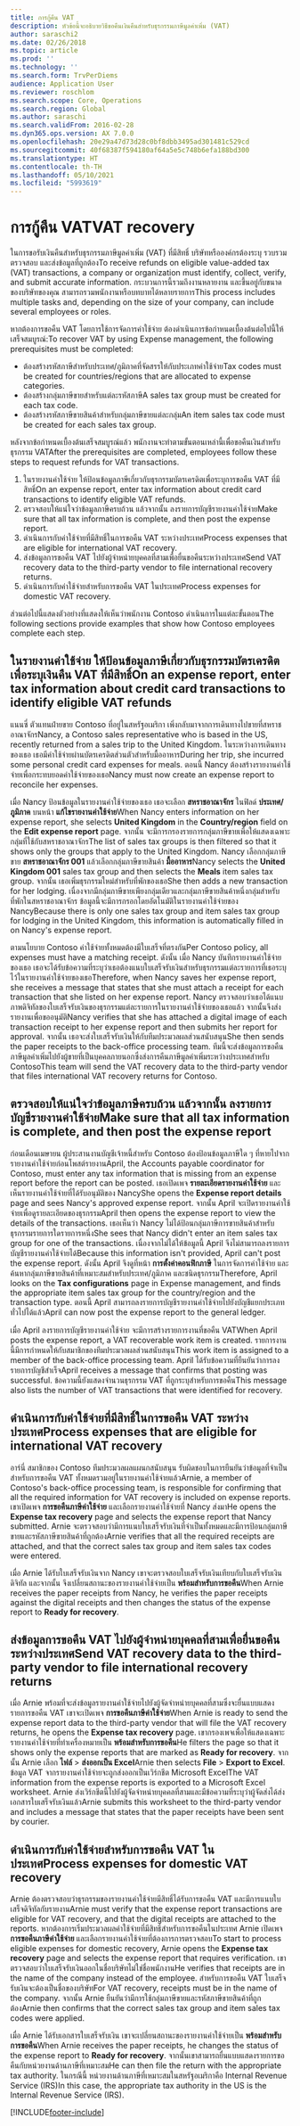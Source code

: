 ```yaml
---
title: การกู้คืน VAT
description: หัวข้อนี้จะอธิบายวิธีขอคืนเงินคืนสำหรับธุรกรรมภาษีมูลค่าเพิ่ม (VAT)
author: saraschi2
ms.date: 02/26/2018
ms.topic: article
ms.prod: ''
ms.technology: ''
ms.search.form: TrvPerDiems
audience: Application User
ms.reviewer: roschlom
ms.search.scope: Core, Operations
ms.search.region: Global
ms.author: saraschi
ms.search.validFrom: 2016-02-28
ms.dyn365.ops.version: AX 7.0.0
ms.openlocfilehash: 20e29a47d73d28c0bf8dbb3495ad301481c529cd
ms.sourcegitcommit: 40f68387f594180af64a5e5c748b6efa188bd300
ms.translationtype: HT
ms.contentlocale: th-TH
ms.lasthandoff: 05/10/2021
ms.locfileid: "5993619"
---
```

# <a name="vat-recovery"></a><span data-ttu-id="8592c-103">การกู้คืน VAT</span><span class="sxs-lookup"><span data-stu-id="8592c-103">VAT recovery</span></span> 

<span data-ttu-id="8592c-104">ในการขอรับเงินคืนสำหรับธุรกรรมภาษีมูลค่าเพิ่ม (VAT) ที่มีสิทธิ์ บริษัทหรือองค์กรต้องระบุ รวบรวม ตรวจสอบ และส่งข้อมูลที่ถูกต้อง</span><span class="sxs-lookup"><span data-stu-id="8592c-104">To receive refunds on eligible value-added tax (VAT) transactions, a company or organization must identify, collect, verify, and submit accurate information.</span></span> <span data-ttu-id="8592c-105">กระบวนการนี้รวมถึงงานหลายงาน และขึ้นอยู่กับขนาดของบริษัทของคุณ สามารถรวมพนักงานหรือบทบาทได้หลายรายการ</span><span class="sxs-lookup"><span data-stu-id="8592c-105">This process includes multiple tasks and, depending on the size of your company, can include several employees or roles.</span></span>

<span data-ttu-id="8592c-106">หากต้องการขอคืน VAT โดยการใช้การจัดการค่าใช้จ่าย ต้องดำเนินการข้อกำหนดเบื้องต้นต่อไปนี้ให้เสร็จสมบูรณ์:</span><span class="sxs-lookup"><span data-stu-id="8592c-106">To recover VAT by using Expense management, the following prerequisites must be completed:</span></span>

- <span data-ttu-id="8592c-107">ต้องสร้างรหัสภาษีสำหรับประเทศ/ภูมิภาคที่จัดสรรให้กับประเภทค่าใช้จ่าย</span><span class="sxs-lookup"><span data-stu-id="8592c-107">Tax codes must be created for countries/regions that are allocated to expense categories.</span></span>
- <span data-ttu-id="8592c-108">ต้องสร้างกลุ่มภาษีขายสำหรับแต่ละรหัสภาษี</span><span class="sxs-lookup"><span data-stu-id="8592c-108">A sales tax group must be created for each tax code.</span></span>
- <span data-ttu-id="8592c-109">ต้องสร้างรหัสภาษีขายสินค้าสำหรับกลุ่มภาษีขายแต่ละกลุ่ม</span><span class="sxs-lookup"><span data-stu-id="8592c-109">An item sales tax code must be created for each sales tax group.</span></span>

<span data-ttu-id="8592c-110">หลังจากข้อกำหนดเบื้องต้นเสร็จสมบูรณ์แล้ว พนักงานจะทำตามขั้นตอนเหล่านี้เพื่อขอคืนเงินสำหรับธุรกรรม VAT</span><span class="sxs-lookup"><span data-stu-id="8592c-110">After the prerequisites are completed, employees follow these steps to request refunds for VAT transactions.</span></span>

1. <span data-ttu-id="8592c-111">ในรายงานค่าใช้จ่าย ให้ป้อนข้อมูลภาษีเกี่ยวกับธุรกรรมบัตรเครดิตเพื่อระบุการขอคืน VAT ที่มีสิทธิ์</span><span class="sxs-lookup"><span data-stu-id="8592c-111">On an expense report, enter tax information about credit card transactions to identify eligible VAT refunds.</span></span>
2. <span data-ttu-id="8592c-112">ตรวจสอบให้แน่ใจว่าข้อมูลภาษีครบถ้วน แล้วจากนั้น ลงรายการบัญชีรายงานค่าใช้จ่าย</span><span class="sxs-lookup"><span data-stu-id="8592c-112">Make sure that all tax information is complete, and then post the expense report.</span></span>
3. <span data-ttu-id="8592c-113">ดำเนินการกับค่าใช้จ่ายที่มีสิทธิ์ในการขอคืน VAT ระหว่างประเทศ</span><span class="sxs-lookup"><span data-stu-id="8592c-113">Process expenses that are eligible for international VAT recovery.</span></span>
4. <span data-ttu-id="8592c-114">ส่งข้อมูลการขอคืน VAT ไปยังผู้จำหน่ายบุคคลที่สามเพื่อยื่นขอคืนระหว่างประเทศ</span><span class="sxs-lookup"><span data-stu-id="8592c-114">Send VAT recovery data to the third-party vendor to file international recovery returns.</span></span>
5. <span data-ttu-id="8592c-115">ดำเนินการกับค่าใช้จ่ายสำหรับการขอคืน VAT ในประเทศ</span><span class="sxs-lookup"><span data-stu-id="8592c-115">Process expenses for domestic VAT recovery.</span></span>

<span data-ttu-id="8592c-116">ส่วนต่อไปนี้แสดงตัวอย่างที่แสดงให้เห็นว่าพนักงาน Contoso ดำเนินการในแต่ละขั้นตอน</span><span class="sxs-lookup"><span data-stu-id="8592c-116">The following sections provide examples that show how Contoso employees complete each step.</span></span>

## <a name="on-an-expense-report-enter-tax-information-about-credit-card-transactions-to-identify-eligible-vat-refunds"></a><span data-ttu-id="8592c-117">ในรายงานค่าใช้จ่าย ให้ป้อนข้อมูลภาษีเกี่ยวกับธุรกรรมบัตรเครดิตเพื่อระบุเงินคืน VAT ที่มีสิทธิ์</span><span class="sxs-lookup"><span data-stu-id="8592c-117">On an expense report, enter tax information about credit card transactions to identify eligible VAT refunds</span></span>

<span data-ttu-id="8592c-118">แนนซี่ ตัวแทนฝ่ายขาย Contoso ที่อยู่ในสหรัฐอเมริกา เพิ่งกลับมาจากการเดินทางไปขายที่สหราชอาณาจักร</span><span class="sxs-lookup"><span data-stu-id="8592c-118">Nancy, a Contoso sales representative who is based in the US, recently returned from a sales trip to the United Kingdom.</span></span> <span data-ttu-id="8592c-119">ในระหว่างการเดินทางของเธอ เธอมีค่าใช้จ่ายผ่านบัตรเครดิตส่วนตัวสำหรับมื้ออาหาร</span><span class="sxs-lookup"><span data-stu-id="8592c-119">During her trip, she incurred some personal credit card expenses for meals.</span></span> <span data-ttu-id="8592c-120">ตอนนี้ Nancy ต้องสร้างรายงานค่าใช้จ่ายเพื่อกระทบยอดค่าใช้จ่ายของเธอ</span><span class="sxs-lookup"><span data-stu-id="8592c-120">Nancy must now create an expense report to reconcile her expenses.</span></span>

<span data-ttu-id="8592c-121">เมื่อ Nancy ป้อนข้อมูลในรายงานค่าใช้จ่ายของเธอ เธอจะเลือก **สหราชอาณาจักร** ในฟิลด์ **ประเทศ/ภูมิภาค** บนหน้า **แก้ไขรายงานค่าใช้จ่าย**</span><span class="sxs-lookup"><span data-stu-id="8592c-121">When Nancy enters information on her expense report, she selects **United Kingdom** in the **Country/region** field on the **Edit expense report** page.</span></span> <span data-ttu-id="8592c-122">จากนั้น จะมีการกรองรายการกลุ่มภาษีขายเพื่อให้แสดงเฉพาะกลุ่มที่ใช้กับสหราชอาณาจักร</span><span class="sxs-lookup"><span data-stu-id="8592c-122">The list of sales tax groups is then filtered so that it shows only the groups that apply to the United Kingdom.</span></span> <span data-ttu-id="8592c-123">Nancy เลือกกลุ่มภาษีขาย **สหราชอาณาจักร 001** แล้วเลือกกลุ่มภาษีขายสินค้า **มื้ออาหาร**</span><span class="sxs-lookup"><span data-stu-id="8592c-123">Nancy selects the **United Kingdom 001** sales tax group and then selects the **Meals** item sales tax group.</span></span> <span data-ttu-id="8592c-124">จากนั้น เธอเพิ่มธุรกรรมใหม่สำหรับที่พักของเธอ</span><span class="sxs-lookup"><span data-stu-id="8592c-124">She then adds a new transaction for her lodging.</span></span> <span data-ttu-id="8592c-125">เนื่องจากมีกลุ่มภาษีขายเพียงกลุ่มเดียวและกลุ่มภาษีขายสินค้าหนึ่งกลุ่มสำหรับที่พักในสหราชอาณาจักร ข้อมูลนี้จะมีการกรอกโดยอัตโนมัติในรายงานค่าใช้จ่ายของ Nancy</span><span class="sxs-lookup"><span data-stu-id="8592c-125">Because there is only one sales tax group and item sales tax group for lodging in the United Kingdom, this information is automatically filled in on Nancy's expense report.</span></span>

<span data-ttu-id="8592c-126">ตามนโยบาย Contoso ค่าใช้จ่ายทั้งหมดต้องมีใบเสร็จที่ตรงกัน</span><span class="sxs-lookup"><span data-stu-id="8592c-126">Per Contoso policy, all expenses must have a matching receipt.</span></span> <span data-ttu-id="8592c-127">ดังนั้น เมื่อ Nancy บันทึกรายงานค่าใช้จ่ายของเธอ เธอจะได้รับข้อความที่ระบุว่าเธอต้องแนบใบเสร็จรับเงินสำหรับธุรกรรมแต่ละรายการที่เธอระบุไว้ในรายงานค่าใช้จ่ายของเธอ</span><span class="sxs-lookup"><span data-stu-id="8592c-127">Therefore, when Nancy saves her expense report, she receives a message that states that she must attach a receipt for each transaction that she listed on her expense report.</span></span> <span data-ttu-id="8592c-128">Nancy ตรวจสอบว่าเธอได้แนบภาพดิจิทัลของใบเสร็จรับเงินของธุรกรรมแต่ละรายการในรายงานค่าใช้จ่ายของเธอแล้ว จากนั้นจึงส่งรายงานเพื่อขออนุมัติ</span><span class="sxs-lookup"><span data-stu-id="8592c-128">Nancy verifies that she has attached a digital image of each transaction receipt to her expense report and then submits her report for approval.</span></span> <span data-ttu-id="8592c-129">จากนั้น เธอจะส่งใบเสร็จรับเงินให้กับทีมประมวลผลส่วนสนับสนุน</span><span class="sxs-lookup"><span data-stu-id="8592c-129">She then sends the paper receipts to the back-office processing team.</span></span> <span data-ttu-id="8592c-130">ทีมนี้จะส่งข้อมูลการขอคืนภาษีมูลค่าเพิ่มไปยังผู้ขายที่เป็นบุคคลภายนอกซึ่งส่งการคืนภาษีมูลค่าเพิ่มระหว่างประเทศสำหรับ Contoso</span><span class="sxs-lookup"><span data-stu-id="8592c-130">This team will send the VAT recovery data to the third-party vendor that files international VAT recovery returns for Contoso.</span></span>

## <a name="make-sure-that-all-tax-information-is-complete-and-then-post-the-expense-report"></a><span data-ttu-id="8592c-131">ตรวจสอบให้แน่ใจว่าข้อมูลภาษีครบถ้วน แล้วจากนั้น ลงรายการบัญชีรายงานค่าใช้จ่าย</span><span class="sxs-lookup"><span data-stu-id="8592c-131">Make sure that all tax information is complete, and then post the expense report</span></span>

<span data-ttu-id="8592c-132">ก่อนเดือนเมษายน ผู้ประสานงานบัญชีเจ้าหนี้สำหรับ Contoso ต้องป้อนข้อมูลภาษีใด ๆ ที่หายไปจากรายงานค่าใช้จ่ายก่อนโพสต์รายงาน</span><span class="sxs-lookup"><span data-stu-id="8592c-132">April, the Accounts payable coordinator for Contoso, must enter any tax information that is missing from an expense report before the report can be posted.</span></span> <span data-ttu-id="8592c-133">เธอเปิดเพจ **รายละเอียดรายงานค่าใช้จ่าย** และเห็นรายงานค่าใช้จ่ายที่ได้รับอนุมัติของ Nancy</span><span class="sxs-lookup"><span data-stu-id="8592c-133">She opens the **Expense report details** page and sees Nancy's approved expense report.</span></span> <span data-ttu-id="8592c-134">จากนั้น April จะเปิดรายงานค่าใช้จ่ายเพื่อดูรายละเอียดของธุรกรรม</span><span class="sxs-lookup"><span data-stu-id="8592c-134">April then opens the expense report to view the details of the transactions.</span></span> <span data-ttu-id="8592c-135">เธอเห็นว่า Nancy ไม่ได้ป้อนกลุ่มภาษีการขายสินค้าสำหรับธุรกรรมรายการใดรายการหนึ่ง</span><span class="sxs-lookup"><span data-stu-id="8592c-135">She sees that Nancy didn't enter an item sales tax group for one of the transactions.</span></span> <span data-ttu-id="8592c-136">เนื่องจากไม่ได้ให้ข้อมูลนี้ April จึงไม่สามารถลงรายการบัญชีรายงานค่าใช้จ่ายได้</span><span class="sxs-lookup"><span data-stu-id="8592c-136">Because this information isn't provided, April can't post the expense report.</span></span> <span data-ttu-id="8592c-137">ดังนั้น April จึงดูที่หน้า **การตั้งค่าคอนฟิกภาษี** ในการจัดการค่าใช้จ่าย และค้นหากลุ่มภาษีขายสินค้าที่เหมาะสมสำหรับประเทศ/ภูมิภาค และชนิดธุรกรรม</span><span class="sxs-lookup"><span data-stu-id="8592c-137">Therefore, April looks on the **Tax configurations** page in Expense management, and finds the appropriate item sales tax group for the country/region and the transaction type.</span></span> <span data-ttu-id="8592c-138">ตอนนี้ April สามารถลงรายการบัญชีรายงานค่าใช้จ่ายไปยังบัญชีแยกประเภททั่วไปได้แล้ว</span><span class="sxs-lookup"><span data-stu-id="8592c-138">April can now post the expense report to the general ledger.</span></span>

<span data-ttu-id="8592c-139">เมื่อ April ลงรายการบัญชีรายงานค่าใช้จ่าย จะมีการสร้างรายการงานที่ขอคืน VAT</span><span class="sxs-lookup"><span data-stu-id="8592c-139">When April posts the expense report, a VAT recoverable work item is created.</span></span> <span data-ttu-id="8592c-140">รายการงานนี้มีการกำหนดให้กับสมาชิกของทีมประมวลผลส่วนสนับสนุน</span><span class="sxs-lookup"><span data-stu-id="8592c-140">This work item is assigned to a member of the back-office processing team.</span></span> <span data-ttu-id="8592c-141">April ได้รับข้อความที่ยืนยันว่าการลงรายการบัญชีสำเร็จ</span><span class="sxs-lookup"><span data-stu-id="8592c-141">April receives a message that confirms that posting was successful.</span></span> <span data-ttu-id="8592c-142">ข้อความนี้ยังแสดงจำนวนธุรกรรม VAT ที่ถูกระบุสำหรับการขอคืน</span><span class="sxs-lookup"><span data-stu-id="8592c-142">This message also lists the number of VAT transactions that were identified for recovery.</span></span>

## <a name="process-expenses-that-are-eligible-for-international-vat-recovery"></a><span data-ttu-id="8592c-143">ดำเนินการกับค่าใช้จ่ายที่มีสิทธิ์ในการขอคืน VAT ระหว่างประเทศ</span><span class="sxs-lookup"><span data-stu-id="8592c-143">Process expenses that are eligible for international VAT recovery</span></span>

<span data-ttu-id="8592c-144">อาร์นี่ สมาชิกของ Contoso ทีมประมวลผลแผนกสนับสนุน รับผิดชอบในการยืนยันว่าข้อมูลที่จำเป็นสำหรับการขอคืน VAT ทั้งหมดรวมอยู่ในรายงานค่าใช้จ่ายแล้ว</span><span class="sxs-lookup"><span data-stu-id="8592c-144">Arnie, a member of Contoso's back-office processing team, is responsible for confirming that all the required information for VAT recovery is included on expense reports.</span></span> <span data-ttu-id="8592c-145">เขาเปิดเพจ **การขอคืนภาษีค่าใช้จ่าย** และเลือกรายงานค่าใช้จ่ายที่ Nancy ส่งมา</span><span class="sxs-lookup"><span data-stu-id="8592c-145">He opens the **Expense tax recovery** page and selects the expense report that Nancy submitted.</span></span> <span data-ttu-id="8592c-146">Arnie จะตรวจสอบว่ามีการแนบใบเสร็จรับเงินที่จำเป็นทั้งหมดและมีการป้อนกลุ่มภาษีขายและรหัสภาษีขายสินค้าที่ถูกต้อง</span><span class="sxs-lookup"><span data-stu-id="8592c-146">Arnie verifies that all the required receipts are attached, and that the correct sales tax group and item sales tax codes were entered.</span></span>

<span data-ttu-id="8592c-147">เมื่อ Arnie ได้รับใบเสร็จรับเงินจาก Nancy เขาจะตรวจสอบใบเสร็จรับเงินเทียบกับใบเสร็จรับเงินดิจิทัล และจากนั้น จึงเปลี่ยนสถานะของรายงานค่าใช้จ่ายเป็น **พร้อมสำหรับการขอคืน**</span><span class="sxs-lookup"><span data-stu-id="8592c-147">When Arnie receives the paper receipts from Nancy, he verifies the paper receipts against the digital receipts and then changes the status of the expense report to **Ready for recovery**.</span></span>

## <a name="send-vat-recovery-data-to-the-third-party-vendor-to-file-international-recovery-returns"></a><span data-ttu-id="8592c-148">ส่งข้อมูลการขอคืน VAT ไปยังผู้จำหน่ายบุคคลที่สามเพื่อยื่นขอคืนระหว่างประเทศ</span><span class="sxs-lookup"><span data-stu-id="8592c-148">Send VAT recovery data to the third-party vendor to file international recovery returns</span></span>

<span data-ttu-id="8592c-149">เมื่อ Arnie พร้อมที่จะส่งข้อมูลรายงานค่าใช้จ่ายไปยังผู้จัดจำหน่ายบุคคลที่สามซึ่งจะยื่นแบบแสดงรายการขอคืน VAT เขาจะเปิดเพจ **การขอคืนภาษีค่าใช้จ่าย**</span><span class="sxs-lookup"><span data-stu-id="8592c-149">When Arnie is ready to send the expense report data to the third-party vendor that will file the VAT recovery returns, he opens the **Expense tax recovery** page.</span></span> <span data-ttu-id="8592c-150">เขากรองเพจเพื่อให้แสดงเฉพาะรายงานค่าใช้จ่ายที่ทำเครื่องหมายเป็น **พร้อมสำหรับการขอคืน**</span><span class="sxs-lookup"><span data-stu-id="8592c-150">He filters the page so that it shows only the expense reports that are marked as **Ready for recovery**.</span></span> <span data-ttu-id="8592c-151">จากนั้น Arnie เลือก **ไฟล์** &gt; **ส่งออกเป็น Excel**</span><span class="sxs-lookup"><span data-stu-id="8592c-151">Arnie then selects **File** &gt; **Export to Excel**.</span></span> <span data-ttu-id="8592c-152">ข้อมูล VAT จากรายงานค่าใช้จ่ายจะถูกส่งออกเป็นเวิร์กชีต Microsoft Excel</span><span class="sxs-lookup"><span data-stu-id="8592c-152">The VAT information from the expense reports is exported to a Microsoft Excel worksheet.</span></span> <span data-ttu-id="8592c-153">Arnie ส่งเวิร์กชีตนี้ไปยังผู้จัดจำหน่ายบุคคลที่สามและมีข้อความที่ระบุว่าผู้จัดส่งได้ส่งเอกสารใบเสร็จรับเงินแล้ว</span><span class="sxs-lookup"><span data-stu-id="8592c-153">Arnie submits this worksheet to the third-party vendor and includes a message that states that the paper receipts have been sent by courier.</span></span>

## <a name="process-expenses-for-domestic-vat-recovery"></a><span data-ttu-id="8592c-154">ดำเนินการกับค่าใช้จ่ายสำหรับการขอคืน VAT ในประเทศ</span><span class="sxs-lookup"><span data-stu-id="8592c-154">Process expenses for domestic VAT recovery</span></span>

<span data-ttu-id="8592c-155">Arnie ต้องตรวจสอบว่าธุรกรรมของรายงานค่าใช้จ่ายมีสิทธิ์ได้รับการขอคืน VAT และมีการแนบใบเสร็จดิจิทัลกับรายงาน</span><span class="sxs-lookup"><span data-stu-id="8592c-155">Arnie must verify that the expense report transactions are eligible for VAT recovery, and that the digital receipts are attached to the reports.</span></span> <span data-ttu-id="8592c-156">หากต้องการเริ่มประมวลผลค่าใช้จ่ายที่มีสิทธิ์สำหรับการขอคืนในประเทศ Arnie เปิดเพจ **การขอคืนภาษีค่าใช้จ่าย** และเลือกรายงานค่าใช้จ่ายที่ต้องการการตรวจสอบ</span><span class="sxs-lookup"><span data-stu-id="8592c-156">To start to process eligible expenses for domestic recovery, Arnie opens the **Expense tax recovery** page and selects the expense report that requires verification.</span></span> <span data-ttu-id="8592c-157">เขาตรวจสอบว่าใบเสร็จรับเงินออกในชื่อบริษัทไม่ใช่ชื่อพนักงาน</span><span class="sxs-lookup"><span data-stu-id="8592c-157">He verifies that receipts are in the name of the company instead of the employee.</span></span> <span data-ttu-id="8592c-158">สำหรับการขอคืน VAT ใบเสร็จรับเงินจะต้องเป็นชื่อของบริษัท</span><span class="sxs-lookup"><span data-stu-id="8592c-158">For VAT recovery, receipts must be in the name of the company.</span></span> <span data-ttu-id="8592c-159">จากนั้น Arnie ยืนยันว่ามีการใช้กลุ่มภาษีขายและรหัสภาษีขายสินค้าที่ถูกต้อง</span><span class="sxs-lookup"><span data-stu-id="8592c-159">Arnie then confirms that the correct sales tax group and item sales tax codes were applied.</span></span>

<span data-ttu-id="8592c-160">เมื่อ Arnie ได้รับเอกสารใบเสร็จรับเงิน เขาจะเปลี่ยนสถานะของรายงานค่าใช้จ่ายเป็น **พร้อมสำหรับการขอคืน**</span><span class="sxs-lookup"><span data-stu-id="8592c-160">When Arnie receives the paper receipts, he changes the status of the expense report to **Ready for recovery**.</span></span> <span data-ttu-id="8592c-161">จากนั้นเขาสามารถยื่นแบบแสดงรายการขอคืนกับหน่วยงานด้านภาษีที่เหมาะสม</span><span class="sxs-lookup"><span data-stu-id="8592c-161">He can then file the return with the appropriate tax authority.</span></span> <span data-ttu-id="8592c-162">ในกรณีนี้ หน่วยงานด้านภาษีที่เหมาะสมในสหรัฐอเมริกาคือ Internal Revenue Service (IRS)</span><span class="sxs-lookup"><span data-stu-id="8592c-162">In this case, the appropriate tax authority in the US is the Internal Revenue Service (IRS).</span></span>


[!INCLUDE[footer-include](../includes/footer-banner.md)]